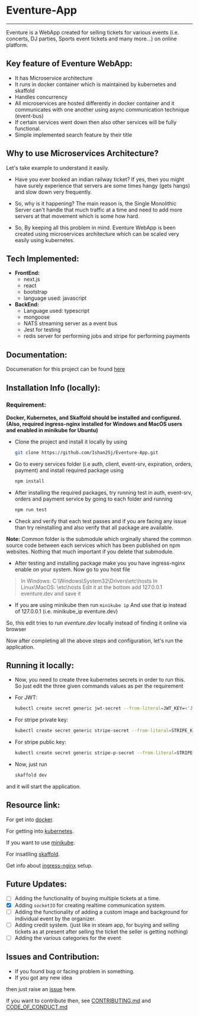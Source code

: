 # Eventure-App
---

Eventure is a WebApp created for selling tickets for various events (i.e. concerts, DJ parties, Sports event tickets and many more...) on online platform.


## Key feature of Eventure WebApp:

- It has Microservice architecture
- It runs in docker container which is maintained by kubernetes and skaffold
- Handles concurrency
- All microservices are hosted differently in docker container and it communicates with one another using async communication technique (event-bus)
- If certain services went down then also other services will be fully functional.
- Simple implemented search feature by their title

## Why to use Microservices Architecture?
Let's take example to understand it easily.
- Have you ever booked an indian railway ticket?
If yes, then you might have surely experience that servers are some times hangy (gets hangs) and slow down very frequently.

- So, why is it happening?
The main reason is, the Single Monolithic Server can't handle that much traffic at a time and need to add more servers at that movement which is some how hard.

- So, By keeping all this problem in mind. Eventure WebApp is been created using microservices architecture which can be scaled very easily using kubernetes.

## Tech Implemented:
- **FrontEnd:** 
  - next.js 
  - react 
  - bootstrap 
  - language used: javascript
- **BackEnd:** 
  - Language used: typescript
  - mongoose 
  - NATS streaming server as a event bus
  - Jest for testing
  - redis server for performing jobs and stripe for performing payments

## Documentation:

Documenation for this project can be found [here](./Docs/DOCUMENTATION.md)  

## Installation Info (locally):

### Requirement: 
**Docker, Kubernetes, and Skaffold should be installed and configured. (Also, required ingress-nginx installed for Windows and MacOS users and enabled in minikube for Ubuntu)**

- Clone the project and install it locally by using
  ```bash
  git clone https://github.com/Ishan25j/Eventure-App.git
  ```
- Go to every services folder (i.e auth, client, event-srv, expiration, orders, payment) and install required package using
  ```bash
  npm install
  ```

- After installing the required packages, try running test in auth, event-srv, orders and payment service by going to each folder and running
  ```bash
  npm run test
  ```
- Check and verify that each test passes and if you are facing any issue than try reinstalling and also verify that all package are available.

**Note:**
  Common folder is the submodule which orginally shared the common source code between each services which has been published on npm websites. Nothing that much important if you delete that submodule.

- After testing and installing package make you you have ingress-nginx enable on your system.
Now go to you host file
> In Windows: C:\Windows\System32\Drivers\etc\hosts
  In Linux\MacOS: \etc\hosts
  Edit it at the bottom add 127.0.0.1 eventure.dev
  and save it
- If you are using minikube then run `minikube ip`
And use that ip instead of 127.0.0.1 (i.e. minikube_ip eventure.dev)

So, this edit tries to run *eventure.dev* locally instead of finding it online via browser

Now after completing all the above steps and configuration, let's run the application.

## Running it locally:
- Now, you need to create three kubernetes secrets in order to run this. So just edit the three given commands values as per the requirement

- For JWT:
  ```bash
  kubectl create secret generic jwt-secret --from-literal=JWT_KEY=<'JWT key you want to keep for auth'>
  ```

- For stripe private key:
  ```bash
  kubectl create secret generic stripe-secret --from-literal=STRIPE_KEY=<'use private key given by stripe'>
  ```

- For stripe public key:
  ```bash
  kubectl create secret generic stripe-p-secret --from-literal=STRIPE_P_KEY=<'use public key given by stripe'>
  ```

- Now, just run

  ```bash
  skaffold dev
  ```

and it will start the application.

## Resource link:

For get into [docker](https://www.docker.com/get-started).

For getting into [kubernetes](https://kubernetes.io/docs/tasks/tools/).

If you want to use [minikube](https://minikube.sigs.k8s.io/docs/start/).

For insatlling [skaffold](https://skaffold.dev/docs/quickstart/).

Get info about [ingress-nginx](https://kubernetes.github.io/ingress-nginx/deploy/) setup.

## Future Updates:

- [ ] Adding the functionality of buying multiple tickets at a time.
- [x] Adding `socketIO` for creating realtime communication system.
- [ ] Adding the functionality of adding a custom image and background for individual event by the organizer.
- [ ] Adding credit system. (just like in steam app, for buying and selling tickets as at present after selling the ticket the seller is getting nothing)
- [ ] Adding the various categories for the event
  
## Issues and Contribution:

- If you found bug or facing problem in something.
- If you got any new idea

then just raise an [issue]('https://github.com/Ishan25j/Eventure-App/issues') here.

If you want to contribute then, see [CONTRIBUTING.md](./CONTRIBUTING.md) and [CODE_OF_CONDUCT.md](./CODE_OF_CONDUCT.md)
